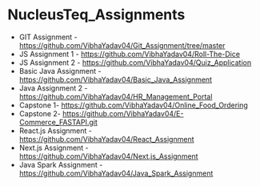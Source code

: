 # NucleusTeq_Assignments
- GIT Assignment - https://github.com/VibhaYadav04/Git_Assignment/tree/master
- JS Assignment 1 - https://github.com/VibhaYadav04/Roll-The-Dice
- JS Assignment 2 - https://github.com/VibhaYadav04/Quiz_Application
- Basic Java Assignment - https://github.com/VibhaYadav04/Basic_Java_Assignment
- Java Assignment 2 - https://github.com/VibhaYadav04/HR_Management_Portal
- Capstone 1- https://github.com/VibhaYadav04/Online_Food_Ordering
- Capstone 2- https://github.com/VibhaYadav04/E-Commerce_FASTAPI.git
- React.js Assignment - https://github.com/VibhaYadav04/React_Assignment
- Next.js Assignment - https://github.com/VibhaYadav04/Next.js_Assignment
- Java Spark Assignment - https://github.com/VibhaYadav04/Java_Spark_Assignment
  

